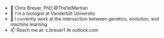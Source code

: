- 👋 Chris Breuer, PhD @The1stMartian
- 👀 I'm a biologist at Vanderbilt University
- 🌱 I currently work at the intersection between genetics, evolution, and machine learning
- 📫 Reach me at: c.breuer1 At outlook.com
